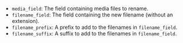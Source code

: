 -   `media_field`: The field containing media files to rename.
-   `filename_field`: The field containing the new filename (without an extension).
-   `filename_prefix`: A prefix to add to the filenames in `filename_field`.
-   `filename_suffix`: A suffix to add to the filenames in `filename_field`.
